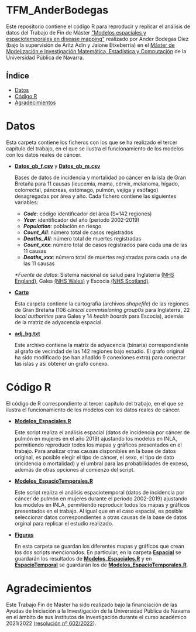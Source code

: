 # TFM_AnderBodegas
Este repositorio contiene el código R para reproducir y replicar el análisis de datos del Trabajo de Fin de Máster ["Modelos espaciales y espaciotemporales en disease mapping"](https://github.com/spatialstatisticsupna/TFM_AnderBodegas/blob/main/TFM_Ander_Bodegas.pdf) realizado por Ander Bodegas Díez (bajo la supervisión de Aritz Adin y Jaione Etxeberria) en el [Máster de Modelización e Investigación Matemática, Estadística y Computación](https://www.unavarra.es/sites/masteres/ciencias/modelizacion-invest-matematica/presentacion.html) de la Universidad Pública de Navarra.


## Índice

- [Datos](#Datos)
- [Código R](#Código-r)
- [Agradecimientos](#Agradecimientos)


# Datos

Esta carpeta contiene los ficheros con los que se ha realizado el tercer capítulo del trabajo, en el que se ilustra el funcionamiento de los modelos con los datos reales de cáncer.

- [**Datos_gb_f.csv**](https://github.com/spatialstatisticsupna/TFM_AnderBodegas/blob/main/Datos/Datos_gb_f.csv) y [**Datos_gb_m.csv**](https://github.com/spatialstatisticsupna/TFM_AnderBodegas/blob/main/Datos/Datos_gb_m.csv)

  Bases de datos de incidencia y mortalidad po cáncer en la isla de Gran Bretaña para 11 causas (leucemia, mama, cérvix, melanoma, hígado, colorrectal, páncreas, estómago, pulmón, vejiga y esófago) desagregadas por área y año. Cada fichero contiene las siguientes variables:
  
    - **_Code_**: código identificador del área (S=142 regiones)
    - **_Year_**: identificador del año (periodo 2002-2019)
    - **_Population_**: población en riesgo
    - **_Count_All_**: número total de casos registrados
    - **_Deaths_All_**: número total de muertes registradas
    - **_Count_xxx_**: número total de casos registrados para cada una de las 11 causas 
    - **_Deaths_xxx_**: número total de muertes registradas para cada una de las 11 causas

  _*Fuente de datos_: Sistema nacional de salud para Inglaterra [(NHS England)](https://www.cancerdata.nhs.uk/incidence_and_mortality), Gales [(NHS Wales)](https://phw.nhs.wales/services-and-teams/welsh-cancer-intelligence-and-surveillance-unit-wcisu/) y Escocia [(NHS Scotland)](https://www.opendata.nhs.scot/dataset).
  
- [**Carto**](https://github.com/spatialstatisticsupna/TFM_AnderBodegas/blob/main/Datos/Carto/)

  Esta carpeta contiene la cartografía (archivos _shapefile_) de las regiones de Gran Bretaña (106 _clinical commissioning group0s_ para Inglaterra, 22 _local authorities_ para Gales y 14 _health boards_ para Escocia), además de la matriz de adyacencia espacial.
  
- [**adj_bg.txt**](https://github.com/spatialstatisticsupna/TFM_AnderBodegas/blob/main/Datos/Carto/adj_gb.txt)

  Este archivo contiene la matriz de adyacencia (binaria) correspondiente al grafo de vecindad de las 142 regiones bajo estudio. El grafo original ha sido modificado (se han añadido 9 conexiones extra) para conectar las islas y así obtener un grafo conexo.



# Código R
El código de R correspondiente al tercer capítulo del trabajo, en el que se ilustra el funcionamiento de los modelos con los datos reales de cáncer.

- [**Modelos_Espaciales.R**](https://github.com/spatialstatisticsupna/TFM_AnderBodegas/blob/main/R/Modelos_Espaciales.R)

  Este script realiza el análisis espacial (datos de incidencia por cáncer de pulmón en mujeres en el año 2019) ajustando los modelos en INLA, permitiendo reproducir todos los mapas y gráficos presentados en el trabajo. Para analizar otras causas disponibles en la base de datos original, es posible elegir el tipo de cáncer, el sexo, el tipo de dato (incidencia o mortalidad) y el umbral para las probabilidades de exceso, además de otras opciones al comienzo del script.

- [**Modelos_EspacioTemporales.R**](https://github.com/spatialstatisticsupna/TFM_AnderBodegas/blob/main/R/Modelos_EspacioTemporales.R)

  Este script realiza el análisis espaciotemporal (datos de incidencia por cáncer de pulmón en mujeres durante el periodo 2002-2019) ajustando los modelos en INLA, permitiendo reproducir todos los mapas y gráficos presentados en el trabajo. Al igual que en el caso espacial, es posible seleccionar datos correspondientes a otras causas de la base de datos orginal para replicar el estudio realizado.
  
- [**Figuras**](https://github.com/spatialstatisticsupna/TFM_AnderBodegas/blob/main/R/Figuras)

  En esta carpeta se guardan los diferentes mapas y gráficos que crean los dos scripts mencionados. En particular, en la carpeta [**Espacial**](https://github.com/spatialstatisticsupna/TFM_AnderBodegas/blob/main/R/Figuras/Espacial) se guardarán los resultados de [**Modelos_Espaciales.R**](https://github.com/spatialstatisticsupna/TFM_AnderBodegas/blob/main/R/Modelos_Espaciales.R) y en [**EspacioTemporal**](https://github.com/spatialstatisticsupna/TFM_AnderBodegas/blob/main/R/Figuras/EspacioTemporal) se guardarán los de [**Modelos_EspacioTemporales.R**](https://github.com/spatialstatisticsupna/TFM_AnderBodegas/blob/main/R/Modelos_EspacioTemporales.R).

  
# Agradecimientos
Este Trabajo Fin de Máster ha sido realizado bajo la financiación de las Ayudas de Iniciación a la Investigación de la Universidad Pública de Navarra en el ámbito de sus Institutos de Investigación durante el curso académico 2021/2022 ([resolución nº 602/2022](https://www2.unavarra.es/gesadj/centroJeronimoAyanz/JDA22Res.%20602%20TFM_INSTITUTOS.pdf)).
